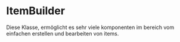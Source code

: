 # ItemBuilder
Diese Klasse, ermöglicht es sehr viele komponenten im bereich vom einfachen erstellen und bearbeiten von items.

